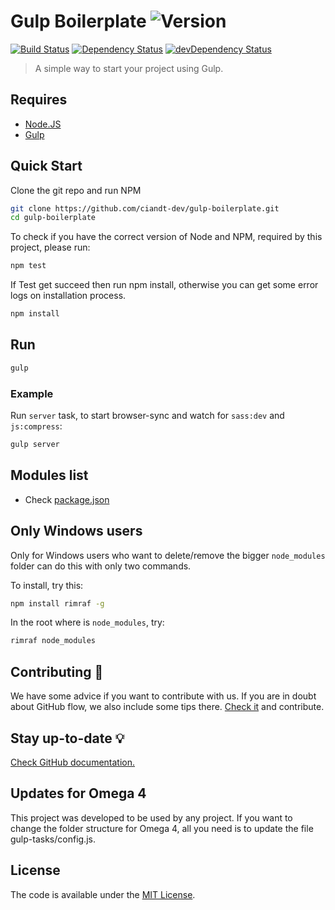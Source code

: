 # Gulp Boilerplate ![Version](https://img.shields.io/badge/Version-1.0.4-green.svg)
[![Build Status](https://travis-ci.org/ciandt-dev/gulp-boilerplate.svg)](https://travis-ci.org/ciandt-dev/gulp-boilerplate)
[![Dependency Status](https://david-dm.org/ciandt-dev/gulp-boilerplate.svg)](https://david-dm.org/ciandt-dev/gulp-boilerplate/#info=dependencies&view=table)
[![devDependency Status](https://david-dm.org/ciandt-dev/gulp-boilerplate/dev-status.svg)](https://david-dm.org/ciandt-dev/gulp-boilerplate/#info=devDependencies&view=table)
> A simple way to start your project using Gulp.

## Requires
* [Node.JS](http://nodejs.org/)
* [Gulp](http://gulpjs.com)

## Quick Start

Clone the git repo and run NPM

``` bash
git clone https://github.com/ciandt-dev/gulp-boilerplate.git
cd gulp-boilerplate
```

To check if you have the correct version of Node and NPM, required by this project, please run:

```bash
npm test
```

If Test get succeed then run npm install, otherwise you can get some error logs on installation process.

``` bash
npm install
```


## Run
``` bash
gulp
```

### Example

Run `server` task, to start browser-sync and watch for `sass:dev` and `js:compress`:
``` bash
gulp server
```

## Modules list
* Check [package.json](package.json)

## Only Windows users

Only for Windows users who want to delete/remove the bigger ```node_modules``` folder can do this with only two commands.

To install, try this:
```bash
npm install rimraf -g
```

In the root where is ```node_modules```, try:
```bash
rimraf node_modules
```

## Contributing :wrench:
We have some advice if you want to contribute with us. If you are in doubt about GitHub flow, we also include some tips there. [Check it](https://github.com/ciandt-dev/gulp-boilerplate/blob/master/CONTRIBUTING.md) and contribute.

## Stay up-to-date :bulb:
[Check GitHub documentation.](https://github.com/ciandt-dev/gulp-boilerplate/blob/master/CONTRIBUTING.md#updating-your-fork)

## Updates for Omega 4
This project was developed to be used by any project. If you want to change the folder structure for Omega 4, all you need is to update the file gulp-tasks/config.js.

## License

The code is available under the [MIT License](LICENSE.md).
